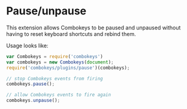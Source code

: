 # Pause/unpause

This extension allows Combokeys to be paused and unpaused without having to reset keyboard shortcuts and rebind them.

Usage looks like:

```javascript
var Combokeys = require('combokeys')
var combokeys = new Combokeys(document);
require('combokeys/plugins/pause')(combokeys);

// stop Combokeys events from firing
combokeys.pause();

// allow Combokeys events to fire again
combokeys.unpause();
```
